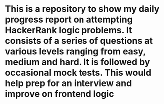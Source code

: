 # This is a repository to show my daily progress report on attempting HackerRank logic problems. It consists of a series of questions at various levels ranging from easy, medium and hard. It is followed by occasional mock tests. This would help prep for an interview and improve on frontend logic
